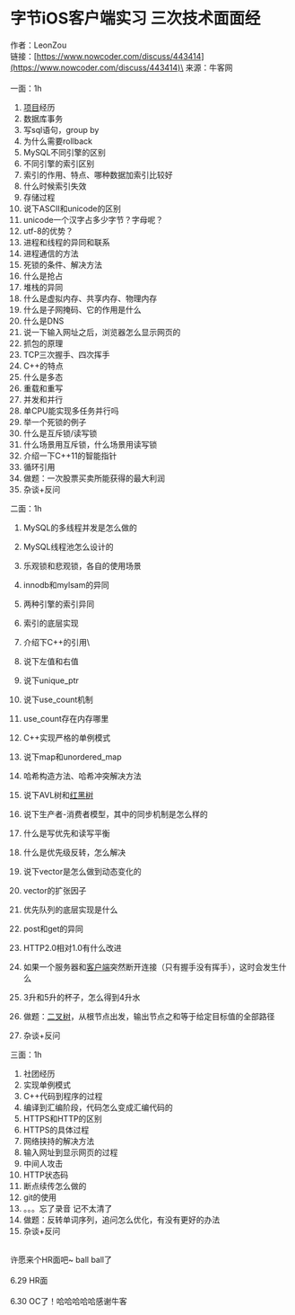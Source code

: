 # 字节iOS客户端实习 三次技术面面经

作者：LeonZou\
链接：[https://www.nowcoder.com/discuss/443414](https://www.nowcoder.com/discuss/443414)\
来源：牛客网\
\
一面：1h

1.  [项目](https://app.gitbook.com/jump/super-jump/word?word=%E9%A1%B9%E7%9B%AE)经历
2.  数据库事务
3.  写sql语句，group by
4.  为什么需要rollback
5.  MySQL不同引擎的区别
6.  不同引擎的索引区别
7.  索引的作用、特点、哪种数据加索引比较好
8.  什么时候索引失效
9.  存储过程
10. 说下ASCII和unicode的区别
11. unicode一个汉字占多少字节？字母呢？
12. utf-8的优势？
13.  进程和线程的异同和联系
14.  进程通信的方法
15.  死锁的条件、解决方法
16.  什么是抢占
17.  堆栈的异同
18.  什么是虚拟内存、共享内存、物理内存
19.  什么是子网掩码、它的作用是什么
20.  什么是DNS
21.  说一下输入网址之后，浏览器怎么显示网页的
22.  抓包的原理
23.  TCP三次握手、四次挥手
24.  C++的特点
25.  什么是多态
26.  重载和重写
27.  并发和并行
28.  单CPU能实现多任务并行吗
29.  举一个死锁的例子
30.  什么是互斥锁/读写锁
31.  什么场景用互斥锁，什么场景用读写锁
32.  介绍一下C++11的智能指针
33.  循环引用
34.  做题：一次股票买卖所能获得的最大利润
35.  杂谈+反问

 二面：1h

1.  MySQL的多线程并发是怎么做的
2.  MySQL线程池怎么设计的
3.  乐观锁和悲观锁，各自的使用场景
4.  innodb和mylsam的异同
5.  两种引擎的索引异同
6.  索引的底层实现
7.  介绍下C++的引用\

8.  说下左值和右值
9.  说下unique_ptr
10.  说下use_count机制
11.  use_count存在内存哪里
12.  C++实现严格的单例模式
13.  说下map和unordered_map
14.  哈希构造方法、哈希冲突解决方法
15.  说下AVL树和[红黑树](https://app.gitbook.com/jump/super-jump/word?word=%E7%BA%A2%E9%BB%91%E6%A0%91)
16.  说下生产者-消费者模型，其中的同步机制是怎么样的
17.  什么是写优先和读写平衡
18.  什么是优先级反转，怎么解决
19.  说下vector是怎么做到动态变化的
20.  vector的扩张因子
21.  优先队列的底层实现是什么
22.  post和get的异同
23.  HTTP2.0相对1.0有什么改进
24.  如果一个服务器和[客户端](https://app.gitbook.com/jump/super-jump/word?word=%E5%AE%A2%E6%88%B7%E7%AB%AF)突然断开连接（只有握手没有挥手），这时会发生什么
25.  3升和5升的杯子，怎么得到4升水
26.  做题：[二叉树](https://app.gitbook.com/jump/super-jump/word?word=%E4%BA%8C%E5%8F%89%E6%A0%91)，从根节点出发，输出节点之和等于给定目标值的全部路径
27.  杂谈+反问

 三面：1h

1.  社团经历
2.  实现单例模式
3.  C++代码到程序的过程
4.  编译到汇编阶段，代码怎么变成汇编代码的
5.  HTTPS和HTTP的区别
6.  HTTPS的具体过程
7.  网络挟持的解决方法
8.  输入网址到显示网页的过程
9.  中间人攻击
10.  HTTP状态码
11.  断点续传怎么做的
12.  git的使用
13.  。。。忘了录音 记不太清了
14.  做题：反转单词序列，追问怎么优化，有没有更好的办法
15.  杂谈+反问

\
 许愿来个HR面吧\~ ball ball了  \
\
 6.29 HR面\
\
 6.30 OC了！哈哈哈哈哈感谢牛客
